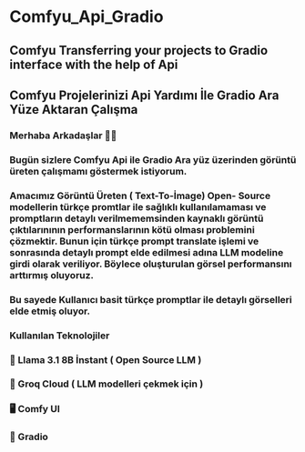 # Comfyu_Api_Gradio

## Comfyu Transferring your projects to Gradio interface with the help of Api

## Comfyu Projelerinizi Api Yardımı İle Gradio Ara Yüze Aktaran Çalışma

### Merhaba Arkadaşlar 🚀✨ 

### Bugün sizlere Comfyu Api ile Gradio  Ara yüz üzerinden görüntü üreten çalışmamı göstermek istiyorum.

### Amacımız Görüntü Üreten ( Text-To-İmage) Open- Source modellerin türkçe promtlar ile sağlıklı kullanılamaması ve promptların detaylı verilmememsinden kaynaklı görüntü çıktılarınının performanslarının kötü olması problemini çözmektir. Bunun için türkçe prompt translate işlemi ve sonrasında detaylı prompt elde edilmesi adına LLM modeline girdi olarak veriliyor. Böylece oluşturulan görsel performansını arttırmış oluyoruz.

### Bu sayede Kullanıcı basit türkçe promptlar ile detaylı görselleri elde etmiş oluyor.

### Kullanılan Teknolojiler

### 🦙 Llama 3.1 8B İnstant ( Open Source LLM )

### 🤖 Groq Cloud ( LLM modelleri çekmek için )

### 🖥 Comfy UI 

### 🚀 Gradio 
